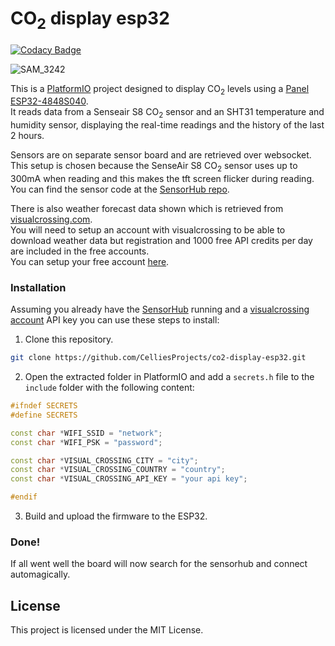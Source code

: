 # CO<sub>2</sub> display esp32

[![Codacy Badge](https://app.codacy.com/project/badge/Grade/bdbc66cdcdfd46ab99144949714cc822)](https://app.codacy.com/gh/CelliesProjects/co2-display-esp32/dashboard?utm_source=gh&utm_medium=referral&utm_content=&utm_campaign=Badge_grade)

![SAM_3242](https://github.com/user-attachments/assets/76c282f7-baca-4862-9028-22992eba1542)

This is a [PlatformIO](https://platformio.org/) project designed to display CO<sub>2</sub> levels using a [Panel ESP32-4848S040](https://homeding.github.io/boards/esp32s3/panel-4848S040.htm).<br>
It reads data from a Senseair S8 CO<sub>2</sub> sensor and an SHT31 temperature and humidity sensor, displaying the real-time readings and the history of the last 2 hours.

Sensors are on separate sensor board and are retrieved over websocket.<br>
This setup is chosen because the SenseAir S8 CO<sub>2</sub> sensor uses up to 300mA when reading and this makes the tft screen flicker during reading.<br>
You can find the sensor code at the [SensorHub repo](https://github.com/CelliesProjects/SensorHub).

There is also weather forecast data shown which is retrieved from [visualcrossing.com](https://www.visualcrossing.com/).<br>
You will need to setup an account with visualcrossing to be able to download weather data but registration and 1000 free API credits per day are included in the free accounts.<br>
You can setup your free account [here](https://www.visualcrossing.com/weather-api).

### Installation

Assuming you already have the [SensorHub](https://github.com/CelliesProjects/SensorHub) running and a [visualcrossing account](https://www.visualcrossing.com/weather-api) API key you can use these steps to install:

1.  Clone this repository.
```bash
git clone https://github.com/CelliesProjects/co2-display-esp32.git
```

 2.  Open the extracted folder in PlatformIO and add a `secrets.h` file to the `include` folder with the following content:<br>
 ```c++
#ifndef SECRETS
#define SECRETS

const char *WIFI_SSID = "network";
const char *WIFI_PSK = "password";

const char *VISUAL_CROSSING_CITY = "city";
const char *VISUAL_CROSSING_COUNTRY = "country";
const char *VISUAL_CROSSING_API_KEY = "your api key";

#endif
```
3. Build and upload the firmware to the ESP32.

### Done!

If all went well the board will now search for the sensorhub and connect automagically.

## License
This project is licensed under the MIT License.

